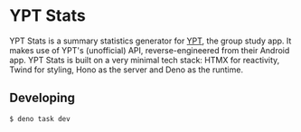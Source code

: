 # YPT Stats
YPT Stats is a summary statistics generator for [YPT](https://pi.tgclab.com/), the group study app. It makes use of YPT's (unofficial) API, reverse-engineered from their Android app. YPT Stats is built on a very minimal tech stack: HTMX for reactivity, Twind for styling, Hono as the server and Deno as the runtime.

## Developing

```
$ deno task dev
```

